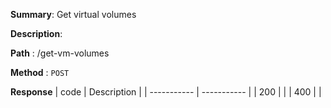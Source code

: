 **Summary**: Get virtual volumes

**Description**:

**Path** : /get-vm-volumes

**Method** : `POST`

**Response**
| code      | Description |
| ----------- | ----------- |
|  200   |       |
|  400   |       |

